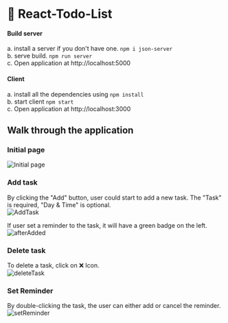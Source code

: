 # 📝 React-Todo-List

#### Build server

a. install a server if you don't have one. `npm i json-server`  
b. serve build. `npm run server`  
c. Open application at http://localhost:5000  

#### Client

a. install all the dependencies using `npm install`  
b. start client `npm start`  
c. Open application at http://localhost:3000

## Walk through the application

### Initial page

![Initial page](https://user-images.githubusercontent.com/47659990/148717029-48b82f43-8cdd-44c0-94c5-76007f70a873.png)

### Add task

By clicking the "Add" button, user could start to add a new task. The "Task" is required, "Day & Time" is optional.   
![AddTask](https://user-images.githubusercontent.com/47659990/148717190-091d9b33-e9fd-46b5-9ba2-cfaace69c8cb.png)

If user set a reminder to the task, it will have a green badge on the left.   
![afterAdded](https://user-images.githubusercontent.com/47659990/148717494-909aa732-5b12-464a-8c1d-933de069ece9.png)

### Delete task

To delete a task, click on ❌ Icon.  
![deleteTask](https://user-images.githubusercontent.com/47659990/148718231-ef079b52-d340-4c38-879c-8c77df0cc6b7.png)

### Set Reminder

By double-clicking the task, the user can either add or cancel the reminder.  
![setReminder](https://user-images.githubusercontent.com/47659990/148718402-3991e7ac-e77e-45c9-b797-278219885b0d.png)
